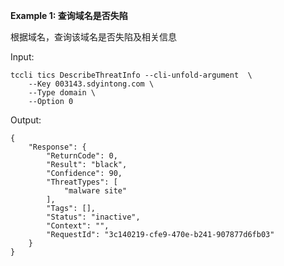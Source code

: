 **Example 1: 查询域名是否失陷**

根据域名，查询该域名是否失陷及相关信息

Input: 

```
tccli tics DescribeThreatInfo --cli-unfold-argument  \
    --Key 003143.sdyintong.com \
    --Type domain \
    --Option 0
```

Output: 
```
{
    "Response": {
        "ReturnCode": 0,
        "Result": "black",
        "Confidence": 90,
        "ThreatTypes": [
            "malware site"
        ],
        "Tags": [],
        "Status": "inactive",
        "Context": "",
        "RequestId": "3c140219-cfe9-470e-b241-907877d6fb03"
    }
}
```

